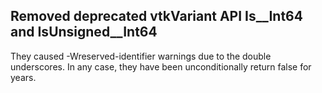 ## Removed deprecated vtkVariant API Is__Int64 and IsUnsigned__Int64

They caused -Wreserved-identifier warnings due to the double underscores.  In any case, they have been unconditionally return false for years.
